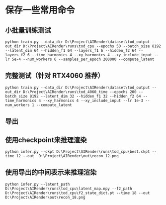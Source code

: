 # 保存一些常用命令

## 小批量训练测试
`python train.py --data_dir D:\Project\AIRender\dataset\tod_output --out_dir D:\Project\AIRender\runs\tod_cpu --epochs 50 --batch_size 8192 --latent_dim 64 --hidden_f1 64 --layers_f1 6 --hidden_f2 64 --layers_f2 6 --time_harmonics 4 --xy_harmonics 4 --xy_include_input --lr 5e-4 --num_workers 6 --samples_per_epoch 200000 --compute_latent`

## 完整测试（针对 RTX4060 推荐）
`python train.py --data_dir D:\Project\AIRender\dataset\tod_output --out_dir D:\Project\AIRender\runs\tod_4060_time --epochs 200 --batch_size 8192 --latent_dim 32 --hidden_f1 32 --hidden_f2 64 --time_harmonics 4 --xy_harmonics 4 --xy_include_input --lr 1e-3 --num_workers 1 --compute_latent`

## 导出

## 使用checkpoint来推理渲染
`python infer.py --ckpt D:\Project\AIRender\runs\tod_cpu\best.ckpt --time 12 --out  D:\Project\AIRender\out\recon_12.png`

## 使用导出的中间表示来推理渲染
`python infer.py --latent_path D:\Project\AIRender\runs\tod_cpu\latent_map.npy --f2_path D:\Project\AIRender\runs\tod_cpu\f2_state_dict.pt --time 18 --out D:\Project\AIRender\out\recon_18.png`
